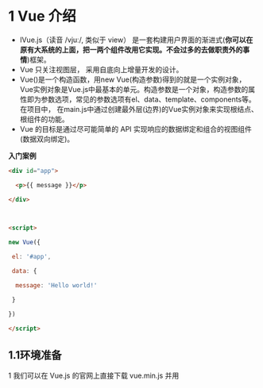 # 1 Vue 介绍

- lVue.js（读音 /vjuː/, 类似于 view） 是一套构建用户界面的渐进式(**你可以在原有大系统的上面，把一两个组件改用它实现。不会过多的去做职责外的事情**)框架。
- Vue 只关注视图层， 采用自底向上增量开发的设计。
- Vue()是一个构造函数，用new Vue(构造参数)得到的就是一个实例对象，Vue实例对象是Vue.js中最基本的单元。构造参数是一个对象，构造参数的属性即为参数选项，常见的参数选项有el、data、template、components等。
   在项目中， 在main.js中通过创建最外层(边界)的Vue实例对象来实现根结点、根组件的功能。
- Vue 的目标是通过尽可能简单的 API 实现响应的数据绑定和组合的视图组件(数据双向绑定)。

 

**入门案例**

```html
<div id="app">

  <p>{{ message }}</p>

</div>

 

<script>

new Vue({

 el: '#app',

 data: {

  message: 'Hello world!'

 }

})

</script>
```



## 1.1环境准备

1 我们可以在 Vue.js 的官网上直接下载 vue.min.js 并用 <script> 标签引入。

下载地址：[https://vue.js.org/js/vue.min.js](https://vuejs.org/js/vue.min.js)

 

2、使用 CDN 方法

以下推荐国外比较稳定的两个 CDN，国内还没发现哪一家比较好，目前还是建议下载到本地。

 

Staticfile CDN（国内） : https://cdn.staticfile.org/vue/2.2.2/vue.min.js

 

unpkg：https://unpkg.com/vue/dist/vue.js, 会保持和 npm 发布的最新的版本一致。

 

cdnjs : https://cdnjs.cloudflare.com/ajax/libs/vue/2.1.8/vue.min.js

 

3、NPM 安装，一般用于前后端分离开发模式

# 2 Vue 模板语法

Vue.js 使用了基于 HTML 的模板语法，允许开发者声明式地将 DOM 绑定至底层 Vue 实例的数据。

## 2.1绑定文本

数据绑定最常见的形式就是使用 {{...}}（双大括号）的文本插值：

```html
<div id="app">

  <p>{{ message }}</p>

</div>

 

<script>

new Vue({

 el: '#app',

 data: {

  message: 'Hello world!'

 }

})

</script>

 
```



## 2.2绑定HTML

使用 v-html 指令用于输出 html 代码：

```html


<div id="app">

    <div v-html="message"></div>

</div> 

<script>

new Vue({

 el: '#app',

 data: {

  message: '<h1>Hello world</h1>'

 }

})

</script>
```



## 2.3绑定HTML属性

参数在指令后以冒号指明。例如， v-bind 指令被用来响应地更新 HTML 属性

```html
<div id="app">
    <pre><a v-bind:href="url">百度</a></pre>
</div>
	
<script>
new Vue({
  el: '#app',
  data: {
    url: 'http://www.baidu.com'
  }
})
</script>

```



## 2.4绑定表单元素

v-model 指令用来在 input、select、textarea、checkbox、radio 等表单控件元素上创建双向数据绑定，根据表单上的值，自动更新绑定的元素的值

 

```html
<div id="app">
    <p>{{ message }}</p>
    <input v-model="message">
</div>
    
<script>
new Vue({
  el: '#app',
  data: {
    message: hello!'
  }
})
</script>


```



## 2.5缩写

**1 v-bind** **缩写**

Vue.js 为两个最为常用的指令提供了特别的缩写：

 

```html
<!-- 完整语法 -->

<a v-bind:href="url"></a>

<!-- 缩写 -->

<a :href="url"></a>
```

**2  v-on** **缩写**

 

```html
<!-- 完整语法 -->

<a v-on:click="doSomething"></a>

<!-- 缩写 -->

<a @click="doSomething"></a>
```



## 2.6 v-show指令

v-show指令用来控制html元素是否显示

 

```html
<div id="app">

  <h1 v-show="ok">Hello!</h1>

  

  <button @click="ss">控制HTML元素显示</button>

</div>

  

<script>

new Vue({

 el: '#app',

 data: {

  ok: true

 },

 methods:{

  ss:function(){

​    this.ok =!this.ok

  }

 }

})

</script> 
```



# 3 Vue条件语句

```html
<div id="app">
    <div v-if="type == 'A'">
      A
	</div>
	<div v-else-if="type == 'B'">
	  B
	</div>
	<div v-else-if="type == 'C'">
	  C
	</div>
	<div v-else>
	  Not A/B/C
	</div>
</div>
	
<script>
new Vue({
  el: '#app',
  data: {
    type: 'A'
  }
})
</script>

```



# 4 Vue循环语句

循环使用 v-for 指令。

 

v-for 指令需要以 x in sites 形式的特殊语法， sites 是源数据数组并且 x 是数组元素迭代的别名。

 

v-for 可以绑定数据到数组来渲染一个列表：

```html
<div id="app">
	<table>
		<thead>
				<th>id</th>
				<th>name</th>
		</thead>
		<tbody>
			  <tr v-for="x in sites">
			  	<td>  {{ x.id }}</td>
			  	<td>  {{ x.name }}</td>
			  </tr>
		</tbody>
	</table>
</div> 
<script>
new Vue({
  el: '#app',
  data: {
    sites: [
      { id:1,name: 'cat' },
      { id:2, name: 'pig' },
      { id:3, name: 'dog' }
    ]
  }
})
</script>

```

 

注意：如果要获取数据索引值，v-for可以这样写：v-for="(x,index) in sites"

Index就是数据索引值(0开头)

# 5 Vue事件处理

## 5.1 v-on 用法

v-on或者缩写@ 可以接收一个定义的方法来调用。



```html
 <div id="app">
	<button @click="login">登录</button>

</div>

 

<script>

new Vue({

 el: '#app',

 methods: {

   login:function(){

	    alert("登录")

   }

   

 }

})

</script>
```

 

## 5.2 方法传参

2 方法参数传递，和javascript一样可以直接传参

```html
<div id="app">

  <button @click="login(1)">登录</button>

</div>

<script>

new Vue({

 el: '#app',

 methods: {

   login:function(data){

​     alert("登录"+data)

   }

   

 }

})

</script>
```

 

 

## 5.3 文档事件

3 如果要函数需要在文档加载完后执行，需要定义mouted属性 代码如下：

```html
<script>

new Vue({

 el: '#app',

 methods: {

   login:function(data){

	    alert("登录"+data)

   }

 },

 mounted:function(){

  this.login(1)

 }

})

</script>
```



## 5.4 键盘事件

如果我们要用回车实现登录，Vue 允许为 v-on 在监听键盘事件时添加按键修饰符：

```html


<div id="app">

<button @keyup.13="login" >登录</button>

</div>

<script>

new Vue({

 el: '#app',

 methods: {

   login:function(){

     alert("登录")

   }

   

 }

})

</script>
```

Keyup是键盘事件 ，13 是键码值

注意：次案例演示回车登录，需要用tab键把光标切换到按钮上，再按回车

 

 

**Keycode**对照表如下：

![https://img-blog.csdnimg.cn/20190121145008991.png?x-oss-process=image/watermark,type_ZmFuZ3poZW5naGVpdGk,shadow_10,text_aHR0cHM6Ly9ibG9nLmNzZG4ubmV0L3lvdXJuZXZlcm1vcmU=,size_16,color_FFFFFF,t_70](file:///C:/Users/刘星敏/AppData/Local/Temp/msohtmlclip1/01/clip_image002.gif)

# 6 Vue表单处理

## 6.1输入框

input 和 textarea 元素中使用 v-model 实现双向数据绑定，前面绑定表单元素已经有案例，

这里就不贴案例了

 

## 6.2复选框

复选框也是使用 v-model 实现双向数据绑定，需要注意的是定义的值是一个js数组,

代码如下：

```html
  <p>多个复选框：</p>

 <input type="checkbox" value="电影" v-model="checkedNames">

 <label>电影</label>

 <input type="checkbox" value="游戏" v-model="checkedNames">

 <label>游戏</label>

 <input type="checkbox" value="看书" v-model="checkedNames">

 <label>看书</label>

 <br>

 <span>选择的值为: {{ checkedNames }}</span>

</div>

 

<script>

new Vue({

 el: '#app',

 data: {

  checkedNames: []//定义一个数组

 }

})
```

 

## 6.3单选框

 

```html


<div id="app">

 <input type="radio" value="男" v-model="sex">

 <label >男</label>

 <br>

 <input type="radio" value="女" v-model="sex">

 <label >女</label>

 <br>

 <span>选中值为: {{ sex }}</span>

</div>

 

<script>

new Vue({

 	el: '#app',

 	data: {

  		sex : '男'

 }

})

</script>

</body>
```

 

## 6.4下拉框

以下实例中演示了下拉列表的双向数据绑定：

 

```html


<div id="app">

 <select v-model="selected" >

  <option value="">选择一个网站</option>

  <option value="www.baidu.com">百度</option>

  <option value="www.google.com">谷歌</option>

 </select>

 

  <div id="output">

   选择的网站是: {{selected}}

 </div>

</div>

 

<script>

new Vue({

 el: '#app',

 data: {

  selected: '' 

 }

})

</script>
```

